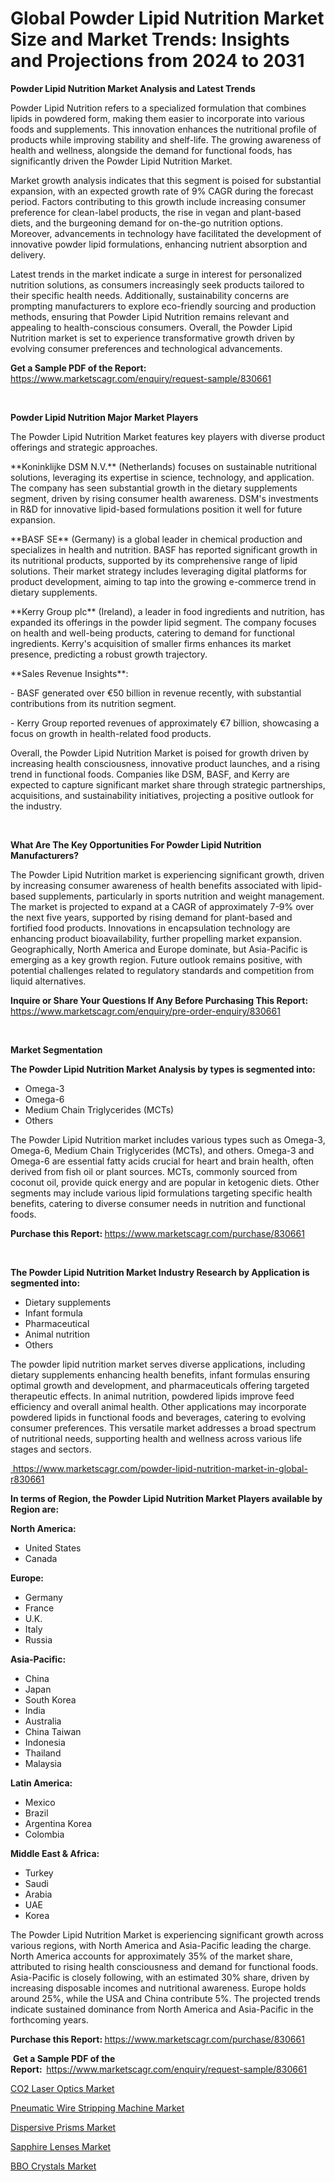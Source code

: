 <p><h1>Global Powder Lipid Nutrition Market Size and Market Trends: Insights and Projections from 2024 to 2031</h1></p><p><strong>Powder Lipid Nutrition Market Analysis and Latest Trends</strong></p>
<p><p>Powder Lipid Nutrition refers to a specialized formulation that combines lipids in powdered form, making them easier to incorporate into various foods and supplements. This innovation enhances the nutritional profile of products while improving stability and shelf-life. The growing awareness of health and wellness, alongside the demand for functional foods, has significantly driven the Powder Lipid Nutrition Market.</p><p>Market growth analysis indicates that this segment is poised for substantial expansion, with an expected growth rate of 9% CAGR during the forecast period. Factors contributing to this growth include increasing consumer preference for clean-label products, the rise in vegan and plant-based diets, and the burgeoning demand for on-the-go nutrition options. Moreover, advancements in technology have facilitated the development of innovative powder lipid formulations, enhancing nutrient absorption and delivery.</p><p>Latest trends in the market indicate a surge in interest for personalized nutrition solutions, as consumers increasingly seek products tailored to their specific health needs. Additionally, sustainability concerns are prompting manufacturers to explore eco-friendly sourcing and production methods, ensuring that Powder Lipid Nutrition remains relevant and appealing to health-conscious consumers. Overall, the Powder Lipid Nutrition market is set to experience transformative growth driven by evolving consumer preferences and technological advancements.</p></p>
<p><strong>Get a Sample PDF of the Report:&nbsp;</strong> <a href="https://www.marketscagr.com/enquiry/request-sample/830661?utm_campaign=1848&utm_medium=2&utm_source=Github&utm_content=ia&utm_term=18122024&utm_id=powder-lipid-nutrition">https://www.marketscagr.com/enquiry/request-sample/830661</a></p>
<p>&nbsp;</p>
<p><strong>Powder Lipid Nutrition Major Market Players</strong></p>
<p><p>The Powder Lipid Nutrition Market features key players with diverse product offerings and strategic approaches. </p><p>**Koninklijke DSM N.V.** (Netherlands) focuses on sustainable nutritional solutions, leveraging its expertise in science, technology, and application. The company has seen substantial growth in the dietary supplements segment, driven by rising consumer health awareness. DSM's investments in R&D for innovative lipid-based formulations position it well for future expansion.</p><p>**BASF SE** (Germany) is a global leader in chemical production and specializes in health and nutrition. BASF has reported significant growth in its nutritional products, supported by its comprehensive range of lipid solutions. Their market strategy includes leveraging digital platforms for product development, aiming to tap into the growing e-commerce trend in dietary supplements.</p><p>**Kerry Group plc** (Ireland), a leader in food ingredients and nutrition, has expanded its offerings in the powder lipid segment. The company focuses on health and well-being products, catering to demand for functional ingredients. Kerry's acquisition of smaller firms enhances its market presence, predicting a robust growth trajectory.</p><p>**Sales Revenue Insights**: </p><p>- BASF generated over €50 billion in revenue recently, with substantial contributions from its nutrition segment. </p><p>- Kerry Group reported revenues of approximately €7 billion, showcasing a focus on growth in health-related food products.</p><p>Overall, the Powder Lipid Nutrition Market is poised for growth driven by increasing health consciousness, innovative product launches, and a rising trend in functional foods. Companies like DSM, BASF, and Kerry are expected to capture significant market share through strategic partnerships, acquisitions, and sustainability initiatives, projecting a positive outlook for the industry.</p></p>
<p>&nbsp;</p>
<p><strong>What Are The Key Opportunities For Powder Lipid Nutrition Manufacturers?</strong></p>
<p><p>The Powder Lipid Nutrition market is experiencing significant growth, driven by increasing consumer awareness of health benefits associated with lipid-based supplements, particularly in sports nutrition and weight management. The market is projected to expand at a CAGR of approximately 7-9% over the next five years, supported by rising demand for plant-based and fortified food products. Innovations in encapsulation technology are enhancing product bioavailability, further propelling market expansion. Geographically, North America and Europe dominate, but Asia-Pacific is emerging as a key growth region. Future outlook remains positive, with potential challenges related to regulatory standards and competition from liquid alternatives.</p></p>
<p><strong>Inquire or Share Your Questions If Any Before Purchasing This Report:</strong> <a href="https://www.marketscagr.com/enquiry/pre-order-enquiry/830661?utm_campaign=1848&utm_medium=2&utm_source=Github&utm_content=ia&utm_term=18122024&utm_id=powder-lipid-nutrition">https://www.marketscagr.com/enquiry/pre-order-enquiry/830661</a></p>
<p>&nbsp;</p>
<p><strong>Market Segmentation</strong></p>
<p><strong>The Powder Lipid Nutrition Market Analysis by types is segmented into:</strong></p>
<p><ul><li>Omega-3</li><li>Omega-6</li><li>Medium Chain Triglycerides (MCTs)</li><li>Others</li></ul></p>
<p><p>The Powder Lipid Nutrition market includes various types such as Omega-3, Omega-6, Medium Chain Triglycerides (MCTs), and others. Omega-3 and Omega-6 are essential fatty acids crucial for heart and brain health, often derived from fish oil or plant sources. MCTs, commonly sourced from coconut oil, provide quick energy and are popular in ketogenic diets. Other segments may include various lipid formulations targeting specific health benefits, catering to diverse consumer needs in nutrition and functional foods.</p></p>
<p><strong>Purchase this Report:&nbsp;</strong><a href="https://www.marketscagr.com/purchase/830661?utm_campaign=1848&utm_medium=2&utm_source=Github&utm_content=ia&utm_term=18122024&utm_id=powder-lipid-nutrition">https://www.marketscagr.com/purchase/830661</a></p>
<p>&nbsp;</p>
<p><strong>The Powder Lipid Nutrition Market Industry Research by Application is segmented into:</strong></p>
<p><ul><li>Dietary supplements</li><li>Infant formula</li><li>Pharmaceutical</li><li>Animal nutrition</li><li>Others</li></ul></p>
<p><p>The powder lipid nutrition market serves diverse applications, including dietary supplements enhancing health benefits, infant formulas ensuring optimal growth and development, and pharmaceuticals offering targeted therapeutic effects. In animal nutrition, powdered lipids improve feed efficiency and overall animal health. Other applications may incorporate powdered lipids in functional foods and beverages, catering to evolving consumer preferences. This versatile market addresses a broad spectrum of nutritional needs, supporting health and wellness across various life stages and sectors.</p></p>
<p><a href="https://www.marketscagr.com/powder-lipid-nutrition-market-in-global-r830661?utm_campaign=1848&utm_medium=2&utm_source=Github&utm_content=ia&utm_term=18122024&utm_id=powder-lipid-nutrition">&nbsp;https://www.marketscagr.com/powder-lipid-nutrition-market-in-global-r830661</a></p>
<p><strong>In terms of Region, the Powder Lipid Nutrition Market Players available by Region are:</strong></p>
<p>
    <p> <strong> North America: </strong>
        <ul>
            <li>United States</li>
            <li>Canada</li>
        </ul>
        </p> 
    <p> <strong> Europe: </strong>
        <ul>
            <li>Germany</li>
            <li>France</li>
            <li>U.K.</li>
            <li>Italy</li>
            <li>Russia</li>
        </ul>
        </p> 
    <p> <strong> Asia-Pacific: </strong>
        <ul>
            <li>China</li>
            <li>Japan</li>
            <li>South Korea</li>
            <li>India</li>
            <li>Australia</li>
            <li>China Taiwan</li>
            <li>Indonesia</li>
            <li>Thailand</li>
            <li>Malaysia</li>
        </ul>
        </p> 
    <p> <strong> Latin America: </strong>
        <ul>
            <li>Mexico</li>
            <li>Brazil</li>
            <li>Argentina Korea</li>
            <li>Colombia</li>
        </ul>
        </p> 
    <p> <strong> Middle East & Africa: </strong>
        <ul>
            <li>Turkey</li>
            <li>Saudi</li>
            <li>Arabia</li>
            <li>UAE</li>
            <li>Korea</li>
        </ul>
    </p>
    </p>
<p><p>The Powder Lipid Nutrition Market is experiencing significant growth across various regions, with North America and Asia-Pacific leading the charge. North America accounts for approximately 35% of the market share, attributed to rising health consciousness and demand for functional foods. Asia-Pacific is closely following, with an estimated 30% share, driven by increasing disposable incomes and nutritional awareness. Europe holds around 25%, while the USA and China contribute 5%. The projected trends indicate sustained dominance from North America and Asia-Pacific in the forthcoming years.</p></p>
<p><strong>Purchase this Report: </strong><a href="https://www.marketscagr.com/purchase/830661?utm_campaign=1848&utm_medium=2&utm_source=Github&utm_content=ia&utm_term=18122024&utm_id=powder-lipid-nutrition">https://www.marketscagr.com/purchase/830661</a></p>
<p>&nbsp;<strong>Get a Sample PDF of the Report:&nbsp;&nbsp;</strong><a href="https://www.marketscagr.com/enquiry/request-sample/830661?utm_campaign=1848&utm_medium=2&utm_source=Github&utm_content=ia&utm_term=18122024&utm_id=powder-lipid-nutrition">https://www.marketscagr.com/enquiry/request-sample/830661</a></p>
<p><strong></strong></p>
<p><p><a href="https://www.linkedin.com/pulse/projected-market-growth-co2-laser-optics-96-cagr-from-2024-tw7hf?utm_campaign=1848&utm_medium=2&utm_source=Github&utm_content=ia&utm_term=18122024&utm_id=powder-lipid-nutrition">CO2 Laser Optics Market</a></p><p><a href="https://www.linkedin.com/pulse/insights-pneumatic-wire-stripping-machine-market-analysis-growth-lblff?utm_campaign=1848&utm_medium=2&utm_source=Github&utm_content=ia&utm_term=18122024&utm_id=powder-lipid-nutrition">Pneumatic Wire Stripping Machine Market</a></p><p><a href="https://www.linkedin.com/pulse/future-outlook-dispersive-prisms-market-key-growth-drivers-q8a4f?utm_campaign=1848&utm_medium=2&utm_source=Github&utm_content=ia&utm_term=18122024&utm_id=powder-lipid-nutrition">Dispersive Prisms Market</a></p><p><a href="https://www.linkedin.com/pulse/sapphire-lenses-market-size-analysis-2024-2031-deployment-wszyf?utm_campaign=1848&utm_medium=2&utm_source=Github&utm_content=ia&utm_term=18122024&utm_id=powder-lipid-nutrition">Sapphire Lenses Market</a></p><p><a href="https://www.linkedin.com/pulse/projecting-bbo-crystals-markets-rapid-growthwith-cagr-113-from-kwgnf?utm_campaign=1848&utm_medium=2&utm_source=Github&utm_content=ia&utm_term=18122024&utm_id=powder-lipid-nutrition">BBO Crystals Market</a></p></p>